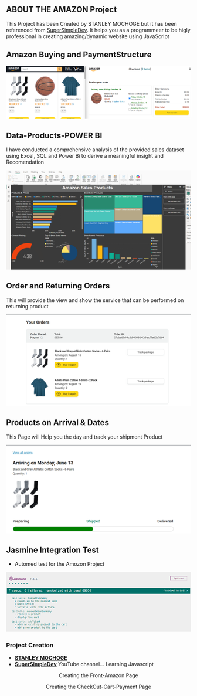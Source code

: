 ## ABOUT THE AMAZON Project
This Project has been Created by STANLEY MOCHOGE but it has been referenced from [SuperSimpleDev](https://www.youtube.com/watch?v=EerdGm-ehJQ&t=36643s). It helps you as a programmeer to be higly professional in creating amazing/dynamic website using JavaScript
## Amazon Buying and PaymentStructure
<img class="amazon-Js-Payment-System" src="./images/README/Front and PaymentStructure.png" alt="AmazonSystem-Buying && PaymentStructure">

## Data-Products-POWER BI
<p>I have conducted a comprehensive analysis of the provided sales dataset using Excel, SQL and Power Bi to derive a meaningful insight and Recomendation</p> 
<img src="./images/Power-Bi/PowerBi-Project Screen Shot.png" alt="Power-Bi-Insight_Project">

## Order and Returning Orders
<p>This will provide the view and show the service that can be performed on returning product</p> 
<img src="./images/README/Order and Return Orders.png" alt="Orders-Returning-Orders">

## Products on Arrival & Dates
<p>This Page will Help you the day and track your shipment Product</p> 
<img src="./images/README/Product arriving.png" alt="Products-arrival">

## Jasmine Integration Test
- Automed test for the Amozon Project
<img class="Intergratio-Testisng" src="./images/Testing/JasmineTest Framework Pass.png" alt="Jasmine-Automated-Intergration">

### Project Creation
- **[STANLEY MOCHOGE](https://supersimple.dev/)**
- **[SuperSimpleDev](https://www.youtube.com/watch?v=EerdGm-ehJQ&t=36643s)** YouTube channel... Learning Javascript

<p align="center">Creating the Front-Amazon Page</p>
<p align="center">Creating the CheckOut-Cart-Payment Page</p>
